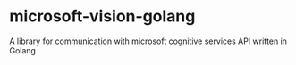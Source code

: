 # microsoft-vision-golang
A library for communication with microsoft cognitive services API written in Golang
